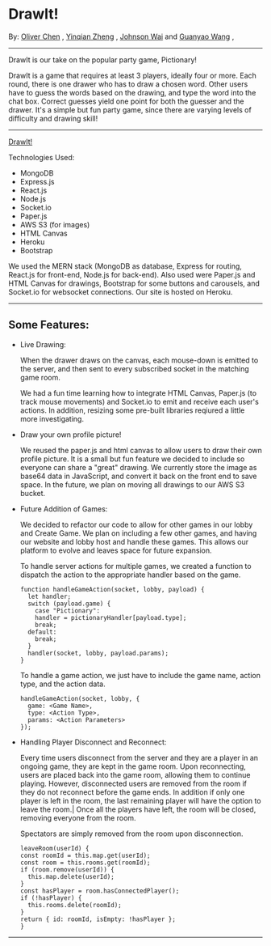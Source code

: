 # DrawIt!

By: [Oliver Chen](https://github.com/oliverzzzzaaa) , 
[Yinqian Zheng](https://github.com/yinqianzheng) ,
[Johnson Wai](https://github.com/KCSJW) and 
[Guanyao Wang](https://github.com/guw005) ,


-------------------

DrawIt is our take on the popular party game, Pictionary!

DrawIt is a game that requires at least 3 players, ideally four or more. Each round, there is one drawer who has to draw a chosen word. Other users have to guess the words based on the drawing, and type the word into the chat box. Correct guesses yield one point for both the guesser and the drawer. It's a simple but fun party game, since there are varying levels of difficulty and drawing skill!

-------------------

[DrawIt!](https://pictionary4.herokuapp.com/)


Technologies Used:
  + MongoDB
  + Express.js
  + React.js
  + Node.js
  + Socket.io
  + Paper.js
  + AWS S3 (for images)
  + HTML Canvas
  + Heroku
  + Bootstrap 
  
  We used the MERN stack (MongoDB as database, Express for routing, React.js for front-end, Node.js for back-end). 
  Also used were Paper.js and HTML Canvas for drawings, Bootstrap for some buttons and carousels, 
  and Socket.io for websocket connections.
  Our site is hosted on Heroku.
  
-------------------

## **Some Features:**

  + Live Drawing: 
      
      When the drawer draws on the canvas, each mouse-down is emitted to the server, and then sent to every subscribed
      socket in the matching game room. 
      
      We had a fun time learning how to integrate HTML Canvas, Paper.js (to track mouse movements) and Socket.io
      to emit and receive each user's actions. In addition, resizing some pre-built libraries reqiured a little more
      investigating. 
  + Draw your own profile picture!

      We reused the paper.js and html canvas to allow users to draw their own profile picture. It is a small but fun
      feature we decided to include so everyone can share a "great" drawing. We currently store the image as base64 data
      in JavaScript, and convert it back on the front end to save space. In the future, we plan on moving all drawings
      to our AWS S3 bucket.

  + Future Addition of Games:
    
      We decided to refactor our code to allow for other games in our lobby and Create Game. We plan on including
      a few other games, and having our website and lobby host and handle these games. This allows our platform to 
      evolve and leaves space for future expansion.
      
      To handle server actions for multiple games, we created a function to dispatch the action to the appropriate handler
      based on the game.
      
      ```
      function handleGameAction(socket, lobby, payload) {
        let handler;
        switch (payload.game) {
          case "Pictionary":
          handler = pictionaryHandler[payload.type];
          break;
        default:
          break;  
        }
        handler(socket, lobby, payload.params);
      }
      ```
      
      To handle a game action, we just have to include the game name, action type, and the action data.
      
      ```
      handleGameAction(socket, lobby, {
        game: <Game Name>,
        type: <Action Type>,
        params: <Action Parameters>
      });
      ```
      
  + Handling Player Disconnect and Reconnect:
  
      Every time users disconnect from the server and they are a player in an ongoing game, they are kept 
      in the game room. Upon reconnecting, users are placed back into the game room, allowing them to continue playing.
      However, disconnected users are removed from the room if they do not reconnect before the game ends. 
      In addition if only one player is left in the room, the last remaining player will have the option to leave the room.|
      Once all the players have left, the room will be closed, removing everyone from the room.

      Spectators are simply removed from the room upon disconnection.
      
      ```
      leaveRoom(userId) {
      const roomId = this.map.get(userId);
      const room = this.rooms.get(roomId);
      if (room.remove(userId)) {
        this.map.delete(userId);
      }
      const hasPlayer = room.hasConnectedPlayer();
      if (!hasPlayer) {
        this.rooms.delete(roomId);
      }
      return { id: roomId, isEmpty: !hasPlayer };
      }

      ```
      
      
      
-------------------

